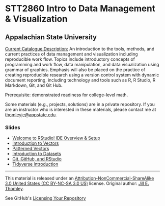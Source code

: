 # STT2860 Intro to Data Management & Visualization
## Appalachian State University

[Current Catalogue Description:](http://bulletin.appstate.edu/) An introduction to the tools, methods, and current practices of data management and visualization including reproducible work flow. Topics include introductory concepts of programming and work flow, data manipulation, and data visualization using grammar of graphics. Emphasis will also be placed on the practice of creating reproducible research using a version control system with dynamic document reporting, including technology and tools such as R, R Studio, R Markdown, Git, and Git Hub. 

Prerequisite: demonstrated readiness for college-level math. 

Some materials (e.g., projects, solutions) are in a private repository. If you are an instructor who is interested in these materials, please contact me at thomleyje@appstate.edu.

### Slides

* [Welcome to RStudio! IDE Overview & Setup](https://stat-jet-asu.github.io/STT2860DataScience1/Slides/RStudioOverview.html)
* [Introduction to Vectors](https://stat-jet-asu.github.io/STT2860DataScience1/Slides/IntroVectors.html)
* [Patterned Vectors](https://stat-jet-asu.github.io/STT2860DataScience1/Slides/PatternedVectors.html)
* [Introduction to Datasets](https://stat-jet-asu.github.io/STT2860DataScience1/Slides/IntroDatasets.html)
* [Git, GitHub, and RStudio](https://stat-jet-asu.github.io/STT2860DataScience1/Slides/GitHubslides.html)
* [Tidyverse Introduction](https://stat-jet-asu.github.io/STT2860DataScience1/Slides/TidyverseIntro.html)

***
This material is released under an [Attribution-NonCommercial-ShareAlike 3.0 United States (CC BY-NC-SA 3.0 US)](https://creativecommons.org/licenses/by-nc-sa/3.0/us/) license. Original author: [Jill E. Thomley](https://jillthomley.github.io/). 

See GitHub's [Licensing Your Repository](https://docs.github.com/en/repositories/managing-your-repositorys-settings-and-features/customizing-your-repository/licensing-a-repository)

